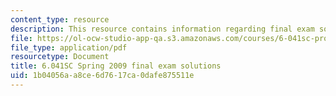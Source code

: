 ```yaml
---
content_type: resource
description: This resource contains information regarding final exam solutions.
file: https://ol-ocw-studio-app-qa.s3.amazonaws.com/courses/6-041sc-probabilistic-systems-analysis-and-applied-probability-fall-2013/1b04056aa8ce6d7617ca0dafe875511e_MIT6_041SCF13_finl_s09_sol.pdf
file_type: application/pdf
resourcetype: Document
title: 6.041SC Spring 2009 final exam solutions
uid: 1b04056a-a8ce-6d76-17ca-0dafe875511e
---
```

